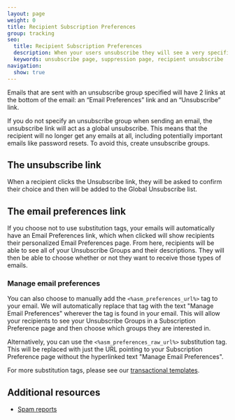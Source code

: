 ```yaml
---
layout: page
weight: 0
title: Recipient Subscription Preferences
group: tracking
seo:
  title: Recipient Subscription Preferences
  description: When your users unsubscribe they will see a very specific page where they can manage their subscriptions with your emails.
  keywords: unsubscribe page, suppression page, recipient unsubscribe
navigation:
  show: true
---
```


Emails that are sent with an unsubscribe group specified will have 2 links at the bottom of the email: an “Email Preferences” link and an “Unsubscribe” link.

If you do not specify an unsubscribe group when sending an email, the unsubscribe link will act as a global unsubscribe. This means that the recipient will no longer get any emails at all, including potentially important emails like password resets. To avoid this, create unsubscribe groups.

## 	The unsubscribe link

When a recipient clicks the Unsubscribe link, they will be asked to confirm their choice and then will be added to the Global Unsubscribe list.

## 	The email preferences link

If you choose not to use substitution tags, your emails will automatically have an Email Preferences link, which when clicked will show recipients their personalized Email Preferences page. From here, recipients will be able to see all of your Unsubscribe Groups and their descriptions. They will then be able to choose whether or not they want to receive those types of emails.

 ### 	Manage email preferences

You can also choose to manually add the `<%asm_preferences_url%>` tag to your email. We will automatically replace that tag with the text "Manage Email Preferences" wherever the tag is found in your email. This will allow your recipients to see your Unsubscribe Groups in a Subscription Preference page and then choose which groups they are interested in.

Alternatively, you can use the `<%asm_preferences_raw_url%>` substitution tag. This will be replaced with just the URL pointing to your Subscription Preference page without the hyperlinked text "Manage Email Preferences".

For more substitution tags, please see our [transactional templates]({{root_url}}/ui/sending-email/create-and-edit-transactional-templates/#adding-unsubscribe-links-to-a-template).

## 	Additional resources

- [Spam reports]({{root_url}}/ui/analytics-and-reporting/spam-reports/)
